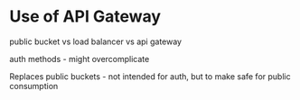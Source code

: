 # Use of API Gateway

public bucket vs load balancer vs api gateway

auth methods - might overcomplicate

Replaces public buckets - not intended for auth, but to make safe for public consumption
